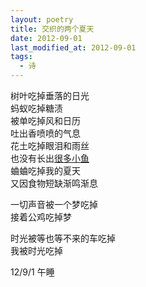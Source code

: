 ```yaml
---
layout: poetry
title: 交织的两个夏天
date: 2012-09-01
last_modified_at: 2012-09-01
tags:
  - 诗
---
```


树叶吃掉垂落的日光<br>
蚂蚁吃掉糖渍<br>
被单吃掉风和日历<br>
吐出香喷喷的气息<br>
花土吃掉眼泪和雨丝<br>
也没有长出[很多小鱼](/poetry/pink/apr_1)<br>
蛐蛐吃掉我的夏天<br>
又因食物短缺渐鸣渐息

一切声音被一个梦吃掉<br>
接着公鸡吃掉梦

时光被等也等不来的车吃掉<br>
我被时光吃掉

12/9/1 午睡
